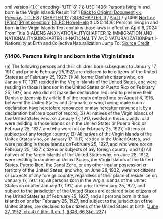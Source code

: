 xml version='1.0' encoding='UTF-8' ?
8 USC 1406: Persons living in and born in the Virgin Islands
 Result 1 of 1
[Back to Original Document](/view.xhtml;jsessionid=9A3B67E3014AD82FE0818AD3F919C287)
[<< Previous](#)
 [TITLE 8](/view.xhtml;jsessionid=9A3B67E3014AD82FE0818AD3F919C287?req=granuleid%3AUSC-prelim-title8&saved=%7CZ3JhbnVsZWlkOlVTQy1wcmVsaW0tdGl0bGU4LXNlY3Rpb24xNDA2%7C%7C%7C0%7Cfalse%7Cprelim&edition=prelim) / [CHAPTER 12](/view.xhtml;jsessionid=9A3B67E3014AD82FE0818AD3F919C287?req=granuleid%3AUSC-prelim-title8-chapter12&saved=%7CZ3JhbnVsZWlkOlVTQy1wcmVsaW0tdGl0bGU4LXNlY3Rpb24xNDA2%7C%7C%7C0%7Cfalse%7Cprelim&edition=prelim) / [SUBCHAPTER III](/view.xhtml;jsessionid=9A3B67E3014AD82FE0818AD3F919C287?req=granuleid%3AUSC-prelim-title8-chapter12-subchapter3&saved=%7CZ3JhbnVsZWlkOlVTQy1wcmVsaW0tdGl0bGU4LXNlY3Rpb24xNDA2%7C%7C%7C0%7Cfalse%7Cprelim&edition=prelim) / [Part I](/view.xhtml;jsessionid=9A3B67E3014AD82FE0818AD3F919C287?req=granuleid%3AUSC-prelim-title8-chapter12-subchapter3-part1&saved=%7CZ3JhbnVsZWlkOlVTQy1wcmVsaW0tdGl0bGU4LXNlY3Rpb24xNDA2%7C%7C%7C0%7Cfalse%7Cprelim&edition=prelim) / § 1406
 [Next >>](#)
[[Print]](#)
 [[Print selection]](#)
[[OLRC Home]](/browse.xhtml;jsessionid=9A3B67E3014AD82FE0818AD3F919C287)[Help](/navHelp.xhtml;jsessionid=9A3B67E3014AD82FE0818AD3F919C287)
8 USC 1406: Persons living in and born in the Virgin Islands
Text contains those laws in effect on April 6, 2024
From Title 8-ALIENS AND NATIONALITYCHAPTER 12-IMMIGRATION AND NATIONALITYSUBCHAPTER III-NATIONALITY AND NATURALIZATIONPart I-Nationality at Birth and Collective Naturalization
Jump To: [Source Credit](#sourcecredit)
### §1406. Persons living in and born in the Virgin Islands
(a) The following persons and their children born subsequent to January 17, 1917, and prior to February 25,1927, are declared to be citizens of the United States as of February 25, 1927:
(1) All former Danish citizens who, on January 17, 1917, resided in the Virgin Islands of the United States, and were residing in those islands or in the United States or Puerto Rico on February 25, 1927, and who did not make the declaration required to preserve their Danish citizenship by article 6 of the treaty entered into on August 4, 1916, between the United States and Denmark, or who, having made such a declaration have heretofore renounced or may hereafter renounce it by a declaration before a court of record;
(2) All natives of the Virgin Islands of the United States who, on January 17, 1917, resided in those islands, and were residing in those islands or in the United States or Puerto Rico on February 25, 1927, and who were not on February 25, 1927, citizens or subjects of any foreign country;
(3) All natives of the Virgin Islands of the United States who, on January 17, 1917, resided in the United States, and were residing in those islands on February 25, 1927, and who were not on February 25, 1927, citizens or subjects of any foreign country; and
(4) All natives of the Virgin Islands of the United States who, on June 28, 1932, were residing in continental United States, the Virgin Islands of the United States, Puerto Rico, the Canal Zone, or any other insular possession or territory of the United States, and who, on June 28, 1932, were not citizens or subjects of any foreign country, regardless of their place of residence on January 17, 1917.
(b) All persons born in the Virgin Islands of the United States on or after January 17, 1917, and prior to February 25, 1927, and subject to the jurisdiction of the United States are declared to be citizens of the United States as of February 25, 1927; and all persons born in those islands on or after February 25, 1927, and subject to the jurisdiction of the United States, are declared to be citizens of the United States at birth.
([June 27, 1952, ch. 477, title III, ch. 1, §306, 66 Stat. 237](/statviewer.htm?volume=66&page=237).)
